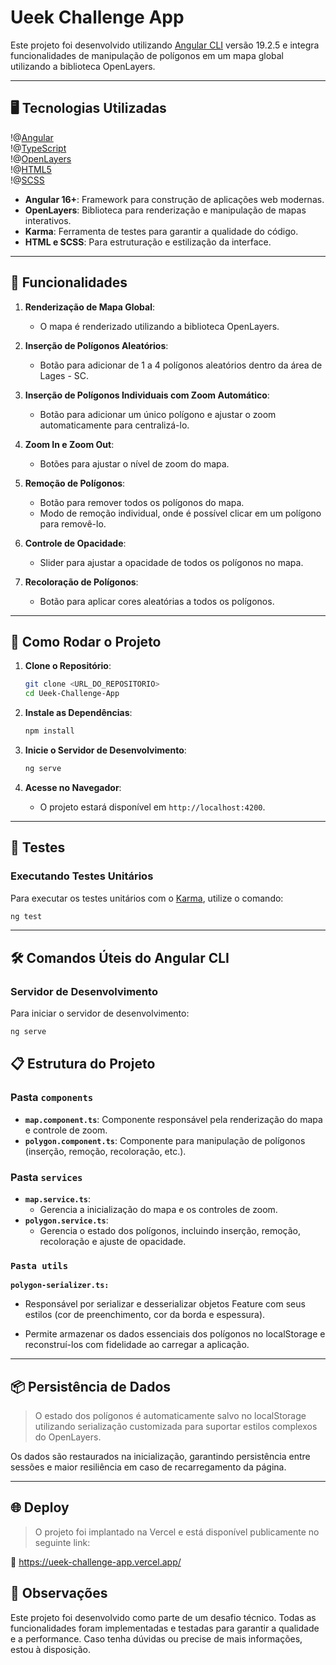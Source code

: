 # Ueek Challenge App

Este projeto foi desenvolvido utilizando [Angular CLI](https://github.com/angular/angular-cli) versão 19.2.5 e integra funcionalidades de manipulação de polígonos em um mapa global utilizando a biblioteca OpenLayers.

---

## 🖥️ Tecnologias Utilizadas
!@[Angular](https://img.shields.io/badge/Angular-DD0031?style=for-the-badge&logo=angular&logoColor=white)  
!@[TypeScript](https://img.shields.io/badge/TypeScript-3178C6?style=for-the-badge&logo=typescript&logoColor=white)  
!@[OpenLayers](https://img.shields.io/badge/OpenLayers-1F6FEB?style=for-the-badge&logo=OpenStreetMap&logoColor=white)  
!@[HTML5](https://img.shields.io/badge/HTML5-E34F26?style=for-the-badge&logo=html5&logoColor=white)  
!@[SCSS](https://img.shields.io/badge/SCSS-CC6699?style=for-the-badge&logo=sass&logoColor=white)
- **Angular 16+**: Framework para construção de aplicações web modernas.
- **OpenLayers**: Biblioteca para renderização e manipulação de mapas interativos.
- **Karma**: Ferramenta de testes para garantir a qualidade do código.
- **HTML e SCSS**: Para estruturação e estilização da interface.

---

## 🎯 Funcionalidades

1. **Renderização de Mapa Global**:

   - O mapa é renderizado utilizando a biblioteca OpenLayers.

2. **Inserção de Polígonos Aleatórios**:

   - Botão para adicionar de 1 a 4 polígonos aleatórios dentro da área de Lages - SC.

3. **Inserção de Polígonos Individuais com Zoom Automático**:

   - Botão para adicionar um único polígono e ajustar o zoom automaticamente para centralizá-lo.

4. **Zoom In e Zoom Out**:

   - Botões para ajustar o nível de zoom do mapa.

5. **Remoção de Polígonos**:

   - Botão para remover todos os polígonos do mapa.
   - Modo de remoção individual, onde é possível clicar em um polígono para removê-lo.

6. **Controle de Opacidade**:

   - Slider para ajustar a opacidade de todos os polígonos no mapa.

7. **Recoloração de Polígonos**:
   - Botão para aplicar cores aleatórias a todos os polígonos.

---

## 🚀 Como Rodar o Projeto

1. **Clone o Repositório**:

   ```bash
   git clone <URL_DO_REPOSITORIO>
   cd Ueek-Challenge-App
   ```

2. **Instale as Dependências**:

   ```bash
   npm install
   ```

3. **Inicie o Servidor de Desenvolvimento**:

   ```bash
   ng serve
   ```

4. **Acesse no Navegador**:
   - O projeto estará disponível em `http://localhost:4200`.

---

## 🧪 Testes

### **Executando Testes Unitários**

Para executar os testes unitários com o [Karma](https://karma-runner.github.io), utilize o comando:

```bash
ng test
```

---

## 🛠️ Comandos Úteis do Angular CLI

### **Servidor de Desenvolvimento**

Para iniciar o servidor de desenvolvimento:

```bash
ng serve
```

## 📋 Estrutura do Projeto

### **Pasta `components`**

- **`map.component.ts`**: Componente responsável pela renderização do mapa e controle de zoom.
- **`polygon.component.ts`**: Componente para manipulação de polígonos (inserção, remoção, recoloração, etc.).

### **Pasta `services`**

- **`map.service.ts`**:
  - Gerencia a inicialização do mapa e os controles de zoom.
- **`polygon.service.ts`**:
  - Gerencia o estado dos polígonos, incluindo inserção, remoção, recoloração e ajuste de opacidade.

### **`Pasta utils`**

**`polygon-serializer.ts:`**

- Responsável por serializar e desserializar objetos Feature<Polygon> com seus estilos (cor de preenchimento, cor da borda e espessura).

- Permite armazenar os dados essenciais dos polígonos no localStorage e reconstruí-los com fidelidade ao carregar a aplicação.

---

## 📦 Persistência de Dados
> O estado dos polígonos é automaticamente salvo no localStorage utilizando serialização customizada para suportar estilos complexos do OpenLayers.

Os dados são restaurados na inicialização, garantindo persistência entre sessões e maior resiliência em caso de recarregamento da página.

---

## 🌐 Deploy
> O projeto foi implantado na Vercel e está disponível publicamente no seguinte link:

🔗 https://ueek-challenge-app.vercel.app/

## 📄 Observações

Este projeto foi desenvolvido como parte de um desafio técnico. Todas as funcionalidades foram implementadas e testadas para garantir a qualidade e a performance. Caso tenha dúvidas ou precise de mais informações, estou à disposição.
